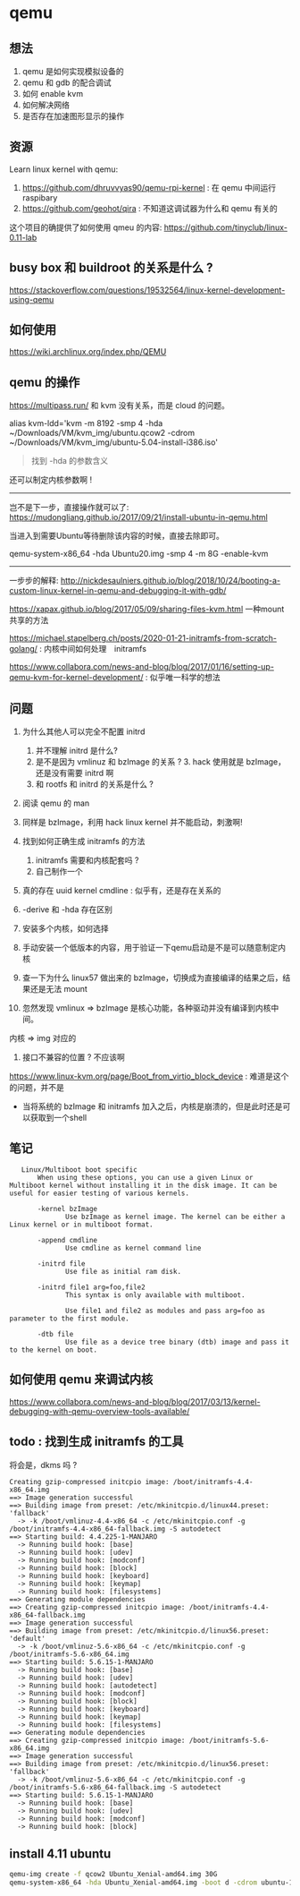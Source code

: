 # qemu


## 想法
1. qemu 是如何实现模拟设备的
2. qemu 和 gdb 的配合调试
1. 如何 enable kvm
2. 如何解决网络
3. 是否存在加速图形显示的操作



## 资源
Learn linux kernel with qemu:
1. https://github.com/dhruvvyas90/qemu-rpi-kernel : 在 qemu 中间运行 raspibary
2. https://github.com/geohot/qira : 不知道这调试器为什么和 qemu 有关的

这个项目的确提供了如何使用 qmeu 的内容:
https://github.com/tinyclub/linux-0.11-lab

## busy box 和 buildroot 的关系是什么 ?
https://stackoverflow.com/questions/19532564/linux-kernel-development-using-qemu


## 如何使用
https://wiki.archlinux.org/index.php/QEMU


## qemu 的操作

https://multipass.run/ 和 kvm 没有关系，而是 cloud 的问题。

alias kvm-ldd='kvm -m 8192 -smp 4 -hda ~/Downloads/VM/kvm_img/ubuntu.qcow2 -cdrom ~/Downloads/VM/kvm_img/ubuntu-5.04-install-i386.iso'

> 找到 -hda 的参数含义

还可以制定内核参数啊 !

----------------

岂不是下一步，直接操作就可以了:
https://mudongliang.github.io/2017/09/21/install-ubuntu-in-qemu.html

当进入到需要Ubuntu等待删除该内容的时候，直接去除即可。

qemu-system-x86_64 -hda Ubuntu20.img -smp 4  -m 8G -enable-kvm

----------------------

一步步的解释:
http://nickdesaulniers.github.io/blog/2018/10/24/booting-a-custom-linux-kernel-in-qemu-and-debugging-it-with-gdb/

https://xapax.github.io/blog/2017/05/09/sharing-files-kvm.html 一种mount 共享的方法

https://michael.stapelberg.ch/posts/2020-01-21-initramfs-from-scratch-golang/ : 内核中间如何处理　initramfs

https://www.collabora.com/news-and-blog/blog/2017/01/16/setting-up-qemu-kvm-for-kernel-development/ : 似乎唯一科学的想法





## 问题
1. 为什么其他人可以完全不配置 initrd
    1. 并不理解 initrd 是什么?
    2. 是不是因为 vmlinuz 和 bzImage 的关系 ?
        3. hack 使用就是 bzImage，还是没有需要 initrd 啊
    3. 和 rootfs 和 initrd 的关系是什么 ?
2. 阅读 qemu 的 man

3. 同样是 bzImage，利用 hack linux kernel 并不能启动，刺激啊!

4. 找到如何正确生成 initramfs 的方法
    1. initramfs 需要和内核配套吗 ?
    2. 自己制作一个

5. 真的存在 uuid kernel cmdline : 似乎有，还是存在关系的
6. -derive 和 -hda 存在区别
  7. 安装多个内核，如何选择

8. 手动安装一个低版本的内容，用于验证一下qemu启动是不是可以随意制定内核

9. 查一下为什么 linux57 做出来的 bzImage，切换成为直接编译的结果之后，结果还是无法 mount

10. 忽然发现 vmlinux => bzImage 是核心功能，各种驱动并没有编译到内核中间。


内核 => img 对应的
1. 接口不兼容的位置 ? 不应该啊

https://www.linux-kvm.org/page/Boot_from_virtio_block_device : 难道是这个的问题，并不是

- 当将系统的 bzImage 和 initramfs 加入之后，内核是崩溃的，但是此时还是可以获取到一个shell



## 笔记

```
   Linux/Multiboot boot specific
       When using these options, you can use a given Linux or Multiboot kernel without installing it in the disk image. It can be useful for easier testing of various kernels.

       -kernel bzImage
              Use bzImage as kernel image. The kernel can be either a Linux kernel or in multiboot format.

       -append cmdline
              Use cmdline as kernel command line

       -initrd file
              Use file as initial ram disk.

       -initrd file1 arg=foo,file2
              This syntax is only available with multiboot.

              Use file1 and file2 as modules and pass arg=foo as parameter to the first module.

       -dtb file
              Use file as a device tree binary (dtb) image and pass it to the kernel on boot.
```

## 如何使用 qemu 来调试内核

https://www.collabora.com/news-and-blog/blog/2017/03/13/kernel-debugging-with-qemu-overview-tools-available/



## todo : 找到生成 initramfs 的工具

将会是，dkms 吗 ?

```
Creating gzip-compressed initcpio image: /boot/initramfs-4.4-x86_64.img
==> Image generation successful
==> Building image from preset: /etc/mkinitcpio.d/linux44.preset: 'fallback'
  -> -k /boot/vmlinuz-4.4-x86_64 -c /etc/mkinitcpio.conf -g /boot/initramfs-4.4-x86_64-fallback.img -S autodetect
==> Starting build: 4.4.225-1-MANJARO
  -> Running build hook: [base]
  -> Running build hook: [udev]
  -> Running build hook: [modconf]
  -> Running build hook: [block]
  -> Running build hook: [keyboard]
  -> Running build hook: [keymap]
  -> Running build hook: [filesystems]
==> Generating module dependencies
==> Creating gzip-compressed initcpio image: /boot/initramfs-4.4-x86_64-fallback.img
==> Image generation successful
==> Building image from preset: /etc/mkinitcpio.d/linux56.preset: 'default'
  -> -k /boot/vmlinuz-5.6-x86_64 -c /etc/mkinitcpio.conf -g /boot/initramfs-5.6-x86_64.img
==> Starting build: 5.6.15-1-MANJARO
  -> Running build hook: [base]
  -> Running build hook: [udev]
  -> Running build hook: [autodetect]
  -> Running build hook: [modconf]
  -> Running build hook: [block]
  -> Running build hook: [keyboard]
  -> Running build hook: [keymap]
  -> Running build hook: [filesystems]
==> Generating module dependencies
==> Creating gzip-compressed initcpio image: /boot/initramfs-5.6-x86_64.img
==> Image generation successful
==> Building image from preset: /etc/mkinitcpio.d/linux56.preset: 'fallback'
  -> -k /boot/vmlinuz-5.6-x86_64 -c /etc/mkinitcpio.conf -g /boot/initramfs-5.6-x86_64-fallback.img -S autodetect
==> Starting build: 5.6.15-1-MANJARO
  -> Running build hook: [base]
  -> Running build hook: [udev]
  -> Running build hook: [modconf]
  -> Running build hook: [block]
```

## install 4.11 ubuntu
```sh
qemu-img create -f qcow2 Ubuntu_Xenial-amd64.img 30G
qemu-system-x86_64 -hda Ubuntu_Xenial-amd64.img -boot d -cdrom ubuntu-16.04.3-server-amd64.iso -m 512 -enable-kvm
```

